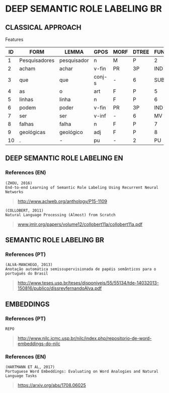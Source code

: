 # DEEP SEMANTIC ROLE LABELING BR
## CLASSICAL APPROACH

Features

| ID | FORM          | LEMMA       | GPOS   | MORF      | DTREE | FUNC | CTREE     | PRED  | ARG   |
|----|---------------|-------------|--------|-----------|-------|------|-----------|-------|-------|
| 1  | Pesquisadores | pesquisador | n      | M|P       | 2     | SUBJ | (FCL(NP*) | -     | (A0*) |
| 2  | acham         | achar       | v-fin  | PR|3P|IND | 0     | STA  | (VP*)     | achar | (V*)  |
| 3  | que           | que         | conj-s | -         | 6     | SUB  | (FCL*     | -     | (A1*  |
| 4  | as            | o           | art    | F|P       | 5     | >N   | (NP*      | -     | *     |
| 5  | linhas        | linha       | n      | F|P       | 6     | SUBJ | *)        | -     | *     |
| 6  | podem         | poder       | v-fin  | PR|3P|IND | 2     | ACC  | (VP*      | -     | *     |
| 7  | ser           | ser         | v-inf  | -         | 6     | MV   | *)        | -     | *     |
| 8  | falhas        | falha       | n      | F|P       | 7     | SC   | (NP*      | -     | *     |
| 9  | geológicas    | geológico   | adj    | F|P       | 8     | N<   | (ADJP*))) | -     | *)    |
| 10 | .             | -           | pu     | -         | 2     | PU   | *)        | -     | *     |

## DEEP SEMANTIC ROLE LABELING EN
### References (EN)
	
	(ZHOU, 2016)
	End-to-end Learning of Semantic Role Labeling Using Recurrent Neural Networks
>http://www.aclweb.org/anthology/P15-1109

	(COLLOBERT, 2011)
	Natural Language Processing (Almost) from Scratch
>www.jmlr.org/papers/volume12/collobert11a/collobert11a.pdf

## SEMANTIC ROLE LABELING BR
###	References (PT)
	(ALVA-MANCHEGO, 2013)
	Anotação automática semissupervisionada de papéis semânticos para o português do Brasil
>http://www.teses.usp.br/teses/disponiveis/55/55134/tde-14032013-150816/publico/dissrevfernandoAlva.pdf

## EMBEDDINGS
### References (PT)
	REPO
> http://www.nilc.icmc.usp.br/nilc/index.php/repositorio-de-word-embeddings-do-nilc

### References (EN)
	(HARTMANN ET AL, 2017) 
	Portuguese Word Embeddings: Evaluating on Word Analogies and Natural Language Tasks
>https://arxiv.org/abs/1708.06025



